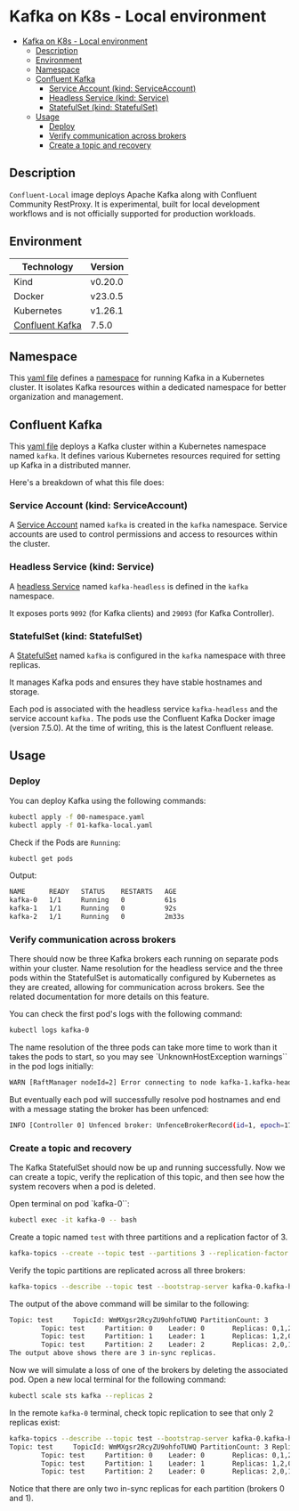 # Kafka on K8s - Local environment

- [Kafka on K8s - Local environment](#kafka-on-k8s---local-environment)
  - [Description](#description)
  - [Environment](#environment)
  - [Namespace](#namespace)
  - [Confluent Kafka](#confluent-kafka)
    - [Service Account (kind: ServiceAccount)](#service-account-kind-serviceaccount)
    - [Headless Service (kind: Service)](#headless-service-kind-service)
    - [StatefulSet (kind: StatefulSet)](#statefulset-kind-statefulset)
  - [Usage](#usage)
    - [Deploy](#deploy)
    - [Verify communication across brokers](#verify-communication-across-brokers)
    - [Create a topic and recovery](#create-a-topic-and-recovery)

## Description

`Confluent-Local` image deploys Apache Kafka along with Confluent Community RestProxy. It is experimental, built for local development workflows and is not officially supported for production workloads.

## Environment

| Technology | Version |
| --- | --- |
| Kind | v0.20.0 |
| Docker | v23.0.5 |
| Kubernetes | v1.26.1 |
| [Confluent Kafka](https://hub.docker.com/r/confluentinc/confluent-local) | 7.5.0 |

## Namespace

This [yaml file](./00-namespace.yaml) defines a [namespace](https://kubernetes.io/docs/concepts/overview/working-with-objects/namespaces/) for running Kafka in a Kubernetes cluster.
It isolates Kafka resources within a dedicated namespace for better organization and management.

## Confluent Kafka

This [yaml file](01-kafka-local.yaml) deploys a Kafka cluster within a Kubernetes namespace named `kafka`. It defines various Kubernetes resources required for setting up Kafka in a distributed manner.

Here's a breakdown of what this file does:

### Service Account (kind: ServiceAccount)

A [Service Account](https://kubernetes.io/docs/concepts/security/service-accounts/) named `kafka` is created in the `kafka` namespace. Service accounts are used to control permissions and access to resources within the cluster.

### Headless Service (kind: Service)

A [headless Service](https://kubernetes.io/docs/concepts/services-networking/service/#headless-services) named `kafka-headless` is defined in the `kafka` namespace.

It exposes ports `9092` (for Kafka clients) and `29093` (for Kafka Controller).

### StatefulSet (kind: StatefulSet)

A [StatefulSet](https://kubernetes.io/docs/concepts/workloads/controllers/statefulset/) named `kafka` is configured in the `kafka` namespace with three replicas.

It manages Kafka pods and ensures they have stable hostnames and storage.

Each pod is associated with the headless service `kafka-headless` and the service account `kafka.` The pods use the Confluent Kafka Docker image (version 7.5.0). At the time of writing, this is the latest Confluent release.

## Usage

### Deploy

You can deploy Kafka using the following commands:

```bash
kubectl apply -f 00-namespace.yaml
kubectl apply -f 01-kafka-local.yaml
```

Check if the Pods are `Running`:

```bash
kubectl get pods
```

Output:

```bash
NAME      READY   STATUS    RESTARTS   AGE
kafka-0   1/1     Running   0          61s
kafka-1   1/1     Running   0          92s
kafka-2   1/1     Running   0          2m33s
```

### Verify communication across brokers

There should now be three Kafka brokers each running on separate pods within your cluster. Name resolution for the headless service and the three pods within the StatefulSet is automatically configured by Kubernetes as they are created, allowing for communication across brokers. See the related documentation for more details on this feature.

You can check the first pod's logs with the following command:

```bash
kubectl logs kafka-0
```

The name resolution of the three pods can take more time to work than it takes the pods to start, so you may see `UnknownHostException warnings`` in the pod logs initially:

```bash
WARN [RaftManager nodeId=2] Error connecting to node kafka-1.kafka-headless.kafka.svc.cluster.local:29093 (id: 1 rack: null) (org.apache.kafka.clients.NetworkClient) java.net.UnknownHostException: kafka-1.kafka-headless.kafka.svc.cluster.local         ...
```

But eventually each pod will successfully resolve pod hostnames and end with a message stating the broker has been unfenced:

```bash
INFO [Controller 0] Unfenced broker: UnfenceBrokerRecord(id=1, epoch=176) (org.apache.kafka.controller.ClusterControlManager)
```

### Create a topic and recovery

The Kafka StatefulSet should now be up and running successfully. Now we can create a topic, verify the replication of this topic, and then see how the system recovers when a pod is deleted.

Open terminal on pod `kafka-0``:

```bash
kubectl exec -it kafka-0 -- bash
```

Create a topic named `test` with three partitions and a replication factor of 3.

```bash
kafka-topics --create --topic test --partitions 3 --replication-factor 3 --bootstrap-server kafka-0.kafka-headless.kafka.svc.cluster.local:9092
```

Verify the topic partitions are replicated across all three brokers:

```bash
kafka-topics --describe --topic test --bootstrap-server kafka-0.kafka-headless.kafka.svc.cluster.local:9092
```

The output of the above command will be similar to the following:

```bash
Topic: test     TopicId: WmMXgsr2RcyZU9ohfoTUWQ PartitionCount: 3       ReplicationFactor: 3    Configs: 
        Topic: test     Partition: 0    Leader: 0       Replicas: 0,1,2 Isr: 0,1,2
        Topic: test     Partition: 1    Leader: 1       Replicas: 1,2,0 Isr: 1,2,0
        Topic: test     Partition: 2    Leader: 2       Replicas: 2,0,1 Isr: 2,0,1
The output above shows there are 3 in-sync replicas.
```

Now we will simulate a loss of one of the brokers by deleting the associated pod. Open a new local terminal for the following command:

```bash
kubectl scale sts kafka --replicas 2
```

In the remote `kafka-0` terminal, check topic replication to see that only 2 replicas exist:

```bash
kafka-topics --describe --topic test --bootstrap-server kafka-0.kafka-headless.kafka.svc.cluster.local:9092
Topic: test     TopicId: WmMXgsr2RcyZU9ohfoTUWQ PartitionCount: 3 ReplicationFactor: 3     Configs: 
        Topic: test     Partition: 0    Leader: 0       Replicas: 0,1,2    Isr: 0,1
        Topic: test     Partition: 1    Leader: 1       Replicas: 1,2,0    Isr: 0,1
        Topic: test     Partition: 2    Leader: 0       Replicas: 2,0,1    Isr: 0,1
```

Notice that there are only two in-sync replicas for each partition (brokers 0 and 1).
